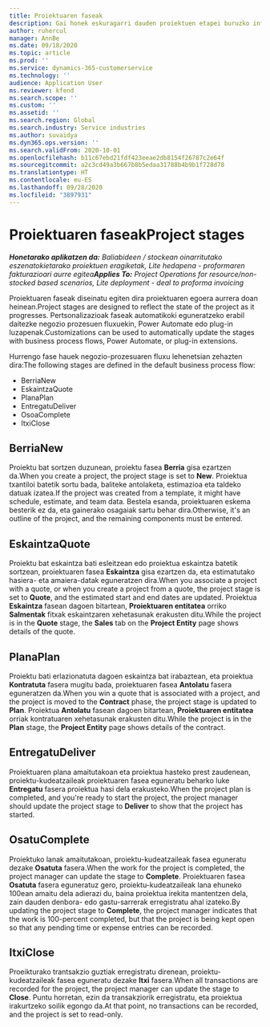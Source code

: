 ```yaml
---
title: Proiektuaren faseak
description: Gai honek eskuragarri dauden proiektuen etapei buruzko informazioa eskaintzen du Microsoft Dynamics Project Operations-en.
author: ruhercul
manager: AnnBe
ms.date: 09/18/2020
ms.topic: article
ms.prod: ''
ms.service: dynamics-365-customerservice
ms.technology: ''
audience: Application User
ms.reviewer: kfend
ms.search.scope: ''
ms.custom: ''
ms.assetid: ''
ms.search.region: Global
ms.search.industry: Service industries
ms.author: suvaidya
ms.dyn365.ops.version: ''
ms.search.validFrom: 2020-10-01
ms.openlocfilehash: b11c67ebd21fdf423eeae2db8154f26787c2e64f
ms.sourcegitcommit: a2c3cd49a3b667b8b5edaa31788b4b9b1f728d78
ms.translationtype: HT
ms.contentlocale: eu-ES
ms.lasthandoff: 09/28/2020
ms.locfileid: "3897931"
---
```

# <a name="project-stages"></a><span data-ttu-id="0eb4e-103">Proiektuaren faseak</span><span class="sxs-lookup"><span data-stu-id="0eb4e-103">Project stages</span></span>

<span data-ttu-id="0eb4e-104">_**Honetarako aplikatzen da:** Baliabideen / stockean oinarritutako eszenatokietarako proiektuen eragiketak, Lite hedapena - proformaren fakturazioari aurre egitea_</span><span class="sxs-lookup"><span data-stu-id="0eb4e-104">_**Applies To:** Project Operations for resource/non-stocked based scenarios, Lite deployment - deal to proforma invoicing_</span></span>

<span data-ttu-id="0eb4e-105">Proiektuaren faseak diseinatu egiten dira proiektuaren egoera aurrera doan heinean.</span><span class="sxs-lookup"><span data-stu-id="0eb4e-105">Project stages are designed to reflect the state of the project as it progresses.</span></span> <span data-ttu-id="0eb4e-106">Pertsonalizazioak faseak automatikoki eguneratzeko erabil daitezke negozio prozesuen fluxuekin, Power Automate edo plug-in luzapenak.</span><span class="sxs-lookup"><span data-stu-id="0eb4e-106">Customizations can be used to automatically update the stages with business process flows, Power Automate, or plug-in extensions.</span></span>

<span data-ttu-id="0eb4e-107">Hurrengo fase hauek negozio-prozesuaren fluxu lehenetsian zehazten dira:</span><span class="sxs-lookup"><span data-stu-id="0eb4e-107">The following stages are defined in the default business process flow:</span></span>

- <span data-ttu-id="0eb4e-108">Berria</span><span class="sxs-lookup"><span data-stu-id="0eb4e-108">New</span></span>
- <span data-ttu-id="0eb4e-109">Eskaintza</span><span class="sxs-lookup"><span data-stu-id="0eb4e-109">Quote</span></span>
- <span data-ttu-id="0eb4e-110">Plana</span><span class="sxs-lookup"><span data-stu-id="0eb4e-110">Plan</span></span>
- <span data-ttu-id="0eb4e-111">Entregatu</span><span class="sxs-lookup"><span data-stu-id="0eb4e-111">Deliver</span></span>
- <span data-ttu-id="0eb4e-112">Osoa</span><span class="sxs-lookup"><span data-stu-id="0eb4e-112">Complete</span></span>
- <span data-ttu-id="0eb4e-113">Itxi</span><span class="sxs-lookup"><span data-stu-id="0eb4e-113">Close</span></span> 

## <a name="new"></a><span data-ttu-id="0eb4e-114">Berria</span><span class="sxs-lookup"><span data-stu-id="0eb4e-114">New</span></span>

<span data-ttu-id="0eb4e-115">Proiektu bat sortzen duzunean, proiektu fasea **Berria** gisa ezartzen da.</span><span class="sxs-lookup"><span data-stu-id="0eb4e-115">When you create a project, the project stage is set to **New**.</span></span> <span data-ttu-id="0eb4e-116">Proiektua txantiloi batetik sortu bada, baliteke antolaketa, estimazioa eta taldeko datuak izatea.</span><span class="sxs-lookup"><span data-stu-id="0eb4e-116">If the project was created from a template, it might have schedule, estimate, and team data.</span></span> <span data-ttu-id="0eb4e-117">Bestela esanda, proiektuaren eskema besterik ez da, eta gainerako osagaiak sartu behar dira.</span><span class="sxs-lookup"><span data-stu-id="0eb4e-117">Otherwise, it's an outline of the project, and the remaining components must be entered.</span></span>

## <a name="quote"></a><span data-ttu-id="0eb4e-118">Eskaintza</span><span class="sxs-lookup"><span data-stu-id="0eb4e-118">Quote</span></span>

<span data-ttu-id="0eb4e-119">Proiektu bat eskaintza bati esleitzean edo proiektua eskaintza batetik sortzean, proiektuaren fasea **Eskaintza** gisa ezartzen da, eta estimatutako hasiera- eta amaiera-datak eguneratzen dira.</span><span class="sxs-lookup"><span data-stu-id="0eb4e-119">When you associate a project with a quote, or when you create a project from a quote, the project stage is set to **Quote**, and the estimated start and end dates are updated.</span></span> <span data-ttu-id="0eb4e-120">Proiektua **Eskaintza** fasean dagoen bitartean, **Proiektuaren entitatea** orriko **Salmentak** fitxak eskaintzaren xehetasunak erakusten ditu.</span><span class="sxs-lookup"><span data-stu-id="0eb4e-120">While the project is in the **Quote** stage, the **Sales** tab on the **Project Entity** page shows details of the quote.</span></span>

## <a name="plan"></a><span data-ttu-id="0eb4e-121">Plana</span><span class="sxs-lookup"><span data-stu-id="0eb4e-121">Plan</span></span>

<span data-ttu-id="0eb4e-122">Proiektu bati erlazionatuta dagoen eskaintza bat irabaztean, eta proiektua **Kontratuta** fasera mugitu bada, proiektuaren fasea **Antolatu** fasera eguneratzen da.</span><span class="sxs-lookup"><span data-stu-id="0eb4e-122">When you win a quote that is associated with a project, and the project is moved to the **Contract** phase, the project stage is updated to **Plan**.</span></span> <span data-ttu-id="0eb4e-123">Proiektua **Antolatu** fasean dagoen bitartean, **Proiektuaren entitatea** orriak kontratuaren xehetasunak erakusten ditu.</span><span class="sxs-lookup"><span data-stu-id="0eb4e-123">While the project is in the **Plan** stage, the **Project Entity** page shows details of the contract.</span></span>

## <a name="deliver"></a><span data-ttu-id="0eb4e-124">Entregatu</span><span class="sxs-lookup"><span data-stu-id="0eb4e-124">Deliver</span></span>

<span data-ttu-id="0eb4e-125">Proiektuaren plana amaitutakoan eta proiektua hasteko prest zaudenean, proiektu-kudeatzaileak proiektuaren fasea eguneratu beharko luke **Entregatu** fasera proiektua hasi dela erakusteko.</span><span class="sxs-lookup"><span data-stu-id="0eb4e-125">When the project plan is completed, and you're ready to start the project, the project manager should update the project stage to **Deliver** to show that the project has started.</span></span>

## <a name="complete"></a><span data-ttu-id="0eb4e-126">Osatu</span><span class="sxs-lookup"><span data-stu-id="0eb4e-126">Complete</span></span> 

<span data-ttu-id="0eb4e-127">Proiektuko lanak amaitutakoan, proiektu-kudeatzaileak fasea eguneratu dezake **Osatuta** fasera.</span><span class="sxs-lookup"><span data-stu-id="0eb4e-127">When the work for the project is completed, the project manager can update the stage to **Complete**.</span></span> <span data-ttu-id="0eb4e-128">Proiektuaren fasea **Osatuta** fasera eguneratuz gero, proiektu-kudeatzaileak lana ehuneko 100ean amaitu dela adierazi du, baina proiektua irekita mantentzen dela, zain dauden denbora- edo gastu-sarrerak erregistratu ahal izateko.</span><span class="sxs-lookup"><span data-stu-id="0eb4e-128">By updating the project stage to **Complete**, the project manager indicates that the work is 100-percent completed, but that the project is being kept open so that any pending time or expense entries can be recorded.</span></span>

## <a name="close"></a><span data-ttu-id="0eb4e-129">Itxi</span><span class="sxs-lookup"><span data-stu-id="0eb4e-129">Close</span></span>

<span data-ttu-id="0eb4e-130">Proeikturako trantsakzio guztiak erregistratu direnean, proiektu-kudeatzaileak fasea eguneratu dezake **Itxi** fasera.</span><span class="sxs-lookup"><span data-stu-id="0eb4e-130">When all transactions are recorded for the project, the project manager can update the stage to **Close**.</span></span> <span data-ttu-id="0eb4e-131">Puntu horretan, ezin da transakziorik erregistratu, eta proiektua irakurtzeko soilik egongo da.</span><span class="sxs-lookup"><span data-stu-id="0eb4e-131">At that point, no transactions can be recorded, and the project is set to read-only.</span></span>

